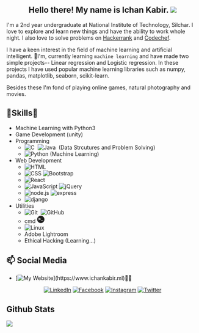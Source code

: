 <h2 align="center">Hello there! My name is Ichan Kabir. <img src="https://raw.githubusercontent.com/MartinHeinz/MartinHeinz/master/wave.gif" width="30px"></h2>

<!--
<div align="center" width="50">

<img src="https://i.imgur.com/dTYwdG1.gif" alt="Welcome!" width="300"/>

</div>

<div align="center">
    
-->

I'm a 2nd year undergraduate at National Institute of Technology, Silchar. I love to explore and learn new things and have the ability to work whole night. I also love to solve  problems on [Hackerrank](https://hackerrank.com/ikabir/) and [Codechef](https://www.codechef.com/users/mrwizard/).


I have a keen  interest in the field of machine learning and artificial intelligent. 🌱I'm, currently learning `machine learning` and have made two simple projects-- Linear regression and Logistic regression. In these projects I have used popular machine learning libraries such as numpy, pandas, matplotlib, seaborn, scikit-learn.

Besides these I'm fond of playing online games, natural photography and movies.

## 🎉Skills🎉
- Machine Learning with Python3
- Game Development (unity)
- Programming
    - ![C](https://img.shields.io/badge/-C-333333?style=flat&logo=C&logoColor=A8B9CC)&nbsp; ![Java](https://img.shields.io/badge/-Java-333333?style=flat&logo=Java&logoColor=FFA518)&nbsp; (Data Strcutures and Problem Solving)
    - ![Python](https://img.shields.io/badge/-Python-333333?style=flat&logo=python)&nbsp;(Machine Learning)
- Web Development
    - ![HTML](https://img.shields.io/badge/-HTML-333333?style=flat&logo=HTML5)&nbsp;
    - ![CSS](https://img.shields.io/badge/-CSS-333333?style=flat&logo=CSS3&logoColor=1572B6) ![Bootstrap](https://img.shields.io/badge/-Bootstrap-333333?style=flat&logo=bootstrap&logoColor=563D7C)&nbsp;
    - ![React](https://img.shields.io/badge/-react-333333?style=flat&logo=react&logoColor=A8B9CC)&nbsp;
    - ![JavaScript](https://img.shields.io/badge/-JavaScript-333333?style=flat&logo=javascript) ![jQuery](https://img.shields.io/badge/-jquery-333333?style=flat&logo=jquery&logoColor=A8B9CC)&nbsp;
    - ![node.js](https://img.shields.io/badge/-node.js-333333?style=flat&logo=node.js&logoColor=A8B9CC) ![express](https://img.shields.io/badge/-express-333333?style=flat&logo=express&logoColor=A8B9CC)
    - ![django](https://img.shields.io/badge/-django-333333?style=flat&logo=django&logoColor=A8B9CC)
- Utilities
    - ![Git](https://img.shields.io/badge/-Git-333333?style=flat&logo=git)&nbsp; ![GitHub](https://img.shields.io/badge/-GitHub-333333?style=flat&logo=github)&nbsp;
    - cmd  <img src="https://raw.githubusercontent.com/github/explore/80688e429a7d4ef2fca1e82350fe8e3517d3494d/topics/terminal/terminal.png" height="20">
    - ![Linux](https://img.shields.io/badge/-Linux-fff?&logo=linux&logoColor=000)
    - Adobe Lightroom
    - Ethical Hacking (Learning...)
## 📫 Social Media
- [![My Website](https://img.shields.io/badge/-🧬%20My%20Website-fff?)](https://www.ichankabir.ml)🔗🔗
<!-- - <a href="#">Blog(Available soon...)</a>🤓💻 -->
<p align="center">
	<a href="https://www.linkedin.com/in/ikabir/"><img src="https://img.icons8.com/bubbles/50/000000/linkedin.png" alt="LinkedIn"/></a>
	<a href="https://www.facebook.com/ikabir21/"><img src="https://img.icons8.com/bubbles/50/000000/facebook-new.png" alt="Facebook"/></a>
	<a href="https://www.instagram.com/i.k.a.b.i.r/"><img src="https://img.icons8.com/bubbles/50/000000/instagram.png" alt="Instagram"/></a>
	<a href="https://twitter.com/ikabir_21"><img src="https://img.icons8.com/bubbles/50/000000/twitter.png" alt="Twitter"/></a>
</p>

<!--
**ikabir21/ikabir21** is a ✨ _special_ ✨ repository because its `README.md` (this file) appears on your GitHub profile.

Here are some ideas to get you started:

- 🔭 I’m currently working on ...
- 🌱 I’m currently learning ...
- 👯 I’m looking to collaborate on ...
- 🤔 I’m looking for help with ...
- 💬 Ask me about ...
- 📫 How to reach me: ...
- 😄 Pronouns: ...
- ⚡ Fun fact: ...
-->
## Github Stats
<!-- ![Kabir's Github Stats](https://github-readme-stats.vercel.app/api?username=ikabir21&show_icons=true&theme=radical) -->
<img height="137.3px" src="https://github-readme-stats.vercel.app/api/top-langs/?username=ikabir21&hide=html&hide_title=true&hide_border=true&layout=compact&langs_count=7&exclude_repo=comp426&text_color=000&icon_color=fff&bg_color=0,52fa5a,4dfcff,c64dff&theme=graywhite" />

